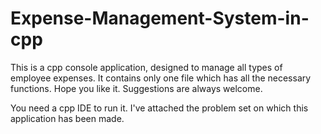 # Expense-Management-System-in-cpp
This is a cpp console application, designed to manage all types of employee expenses. It contains only one file which has all the necessary functions. Hope you like it. Suggestions are always welcome.

You need a cpp IDE to run it.
I've attached the problem set on which this application has been made.
